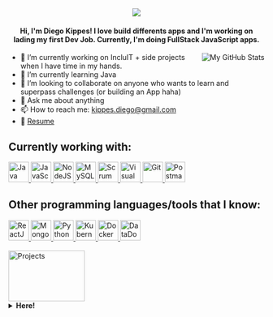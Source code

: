 <div align="center">
	<a href="#">
		<img src="https://user-images.githubusercontent.com/61224068/107318448-8e8c1980-6a7b-11eb-9f36-526b95e18def.gif"/>
	</a>
  <h4>Hi, I'm Diego Kippes! I love build differents apps and I'm working on lading my first Dev Job. Currently, I'm doing FullStack JavaScript apps.</h4>
</div>

<a href="#">
	<img align="right" alt="My GitHub Stats" src="https://github-readme-stats.vercel.app/api/top-langs/?username=dkippes&show_icons=true&theme=midnight-purple" />
</a>

- 🔭 I’m currently working on IncluIT + side projects when I have time in my hands.
- 🌱 I’m currently learning Java
- 👯 I’m looking to collaborate on anyone who wants to learn and superpass challenges (or building an App haha)
- 💬 Ask me about anything
- 📫 How to reach me: kippes.diego@gmail.com
- 📝 [Resume](https://drive.google.com/file/d/1aku8FOD9nVQAnC4BWl-caejBGBJmDNqC/view?usp=sharing)

<div align="left">
	<h2>Currently working with:</h2>
	<a href="https://en.wikipedia.org/wiki/Java_(programming_language)">
		<img title="Java" alt="Java" src="https://image.flaticon.com/icons/png/512/226/226777.png" width="40" height="40" />
	</a>
	<a href="https://developer.mozilla.org/en-US/docs/Web/JavaScript">
		<img title="JavaScript" alt="JavaScript" src="https://cdn.iconscout.com/icon/free/png-256/javascript-2752148-2284965.png" width="40" height="40" />
	</a>
	<a href="https://nodejs.org/en/">
		<img title="NodeJS" alt="NodeJS" src="https://cdn.iconscout.com/icon/free/png-512/node-js-1174925.png" width="40" height="40" />
	</a>
	<a href="https://www.mysql.com/"> 
		<img title="MySQL" alt="MySQL" src="https://raw.githubusercontent.com/Thomas-George-T/Thomas-George-T/master/assets/mysql.svg" width="40" height="40" />
	</a>
	<a href="https://en.wikipedia.org/wiki/Scrum_(software_development)"> 
		<img title="Scrum" alt="Scrum" src="https://3.bp.blogspot.com/-Plcz3gK2JYE/V2Ff_DYiz6I/AAAAAAAABoU/J4s2dDBVjW8HbZ70tlVPeLdQsJ1NzyM4ACLcB/s1600/agile-icon.png" width="40" height="40" />
	</a>
	<a href="https://code.visualstudio.com/"> 
		<img title="Visual Studio Code" alt="Visual Studio Code" src="https://github.com/hussainweb/hussainweb/raw/main/icons/vscode.png" width="40" height="40" />
	</a>
	<a href="https://git-scm.com/"> 
		<img title="Git" alt="Git" src="https://github.com/hussainweb/hussainweb/raw/main/icons/git.png" width="40" height="40" />	
	</a>
	<a href="https://www.postman.com/">
		<img title="Postman" alt="Postman" src="https://camo.githubusercontent.com/93b32389bf746009ca2370de7fe06c3b5146f4c99d99df65994f9ced0ba41685/68747470733a2f2f7777772e766563746f726c6f676f2e7a6f6e652f6c6f676f732f676574706f73746d616e2f676574706f73746d616e2d69636f6e2e737667" width="40" height="40" />
	</a>  	
 </div>
 <div align="left">
	<h2>Other programming languages/tools that I know:</h2>
	<a href="https://reactjs.org/"> 
		<img title="ReactJS" alt="ReactJS" src="https://github.com/hussainweb/hussainweb/raw/main/icons/react.png" width="40" height="40" />
	</a>
	<a href="https://www.mongodb.com/"> 
		<img title="MongoDB" alt="MongoDB" src="https://img.icons8.com/color/452/mongodb.png" width="40" height="40" />
	</a>
	<a href="https://www.python.org/"> 
		<img title="Python" alt="Python" src="https://raw.githubusercontent.com/Thomas-George-T/Thomas-George-T/master/assets/python.svg" width="40" height="40" />
	</a>
	<a href="https://en.wikipedia.org/wiki/Kubernetes"> 
		<img title="Kubernetes" alt="Kubernetes " src="https://cdn2.iconfinder.com/data/icons/mixd/512/20_kubernetes-512.png" width="40" height="40" />
	</a>
	<a href="https://en.wikipedia.org/wiki/Docker_(software)"> 
		<img title="Docker" alt="Docker " src="https://cdn.iconscout.com/icon/free/png-256/docker-226091.png" width="40" height="40" />
	</a>
	<a href="https://www.datadoghq.com/"> 
		<img title="DataDog" alt="DataDog " src="https://www.drupal.org/files/datadog-logo-purple.png" width="40" height="40" />
	</a>
 </div>
 <br>
<a href="#">
	<img title="Projects" alt="Projects" src="https://user-images.githubusercontent.com/61224068/107501557-51588200-6b76-11eb-954e-9558d612e844.gif" width="150" height="100" />
</a>

<details>
	<summary>
		<b>Here!</b>
	</summary>

<ul>
	<li><h3><a target="_blank" href="https://github.com/Evaristodantur/BierClub">---> BierClub</a></h3></li>
	<li><h3><a target="_blank" href="https://github.com/dkippes/Adm-Presupuesto-Personal">---> Administrative Budget APP</a></h3></li>
</ul>

    
</details>  
